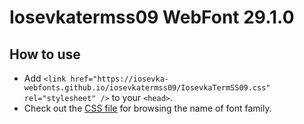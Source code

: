 # Iosevkatermss09 WebFont 29.1.0

## How to use

- Add `<link href="https://iosevka-webfonts.github.io/iosevkatermss09/IosevkaTermSS09.css" rel="stylesheet" />` to your `<head>`.
- Check out the [CSS file](./IosevkaTermSS09.css) for browsing the name of font family.
